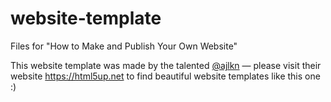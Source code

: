 # website-template
Files for "How to Make and Publish Your Own Website"

This website template was made by the talented [@ajlkn](https://github.com/ajlkn) — please visit their website https://html5up.net to find beautiful website templates like this one :)
